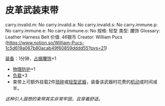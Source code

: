 # 皮革武装束带

carry.invalid.m: No
carry.invalid.a: No
carry.invalid.s: No
carry.immune.p: No
carry.immune.e: No
carry.immune.o: No
规格: 轻型
类型: 腰饰
Glossary: Leather Harness Belt
价值: 46银币
Creator: William Pucs (https://www.notion.so/William-Pucs-1c5d619a067b80acab49f60859dddd55?pvs=21)

<aside>

[装备](https://www.notion.so/1b3d619a067b80f99057fe3412922dd5?pvs=21)：1分钟，[占据](https://www.notion.so/1b3d619a067b8021ba8fe7cef8b96857?pvs=21)[腰饰](https://www.notion.so/1b3d619a067b80e8b380d4c610a73481?pvs=21)×1

- [物理防护](https://www.notion.so/1b3d619a067b80c19591fe2842823469?pvs=21)+1
- [负载](https://www.notion.so/1b3d619a067b80c28997e019fd33bbe3?pvs=21)+3
- 束带上可额外挂载2件[琐碎](https://www.notion.so/1b3d619a067b80609963e9f15016945e?pvs=21)或[轻型](https://www.notion.so/1b3d619a067b80ed9b72ef7a737ed67e?pvs=21)[武器](https://www.notion.so/1b3d619a067b80529a70eee1166b41ef?pvs=21)，装备该武器时花费的[机动](https://www.notion.so/1b3d619a067b80ae8db3fa0eb0eb24d8?pvs=21)或时间减半。
</aside>

*这种引人遐想的束带其实非常牢固，且穿着舒适。*
